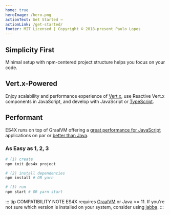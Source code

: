 ```yaml
---
home: true
heroImage: /hero.png
actionText: Get Started →
actionLink: /get-started/
footer: MIT Licensed | Copyright © 2018-present Paulo Lopes
---
```


<div class="features">
  <div class="feature">
    <h2>Simplicity First</h2>
    <p>Minimal setup with npm-centered project structure helps you focus on your code.</p>
  </div>
  <div class="feature">
    <h2>Vert.x-Powered</h2>
    <p>Enjoy scalability and performance experience of <a href="https://vertx.io">Vert.x</a>, use Reactive Vert.x components in JavaScript, and develop with JavaScript or <a href="https://www.typescriptlang.org/">TypeScript</a>.</p>
  </div>
  <div class="feature">
    <h2>Performant</h2>
    <p>ES4X runs on top of GraalVM offering a <a href="https://www.techempower.com/benchmarks/#section=data-r18&hw=ph&test=db&l=zik0sf-f">great performance for JavaScript</a> applications on par or <a href="https://www.techempower.com/benchmarks/#section=data-r18&hw=ph&test=db">better than Java</a>.</p>
  </div>
</div>

### As Easy as 1, 2, 3

``` bash
# (1) create
npm init @es4x project

# (2) install dependencies
npm install # OR yarn

# (3) run
npm start # OR yarn start
```

::: tip COMPATIBILITY NOTE
ES4X requires [GraalVM](https://www.graalvm.org) or Java >= 11. If you're not sure which version is installed on your
system, consider using [jabba](https://github.com/shyiko/jabba).
:::
